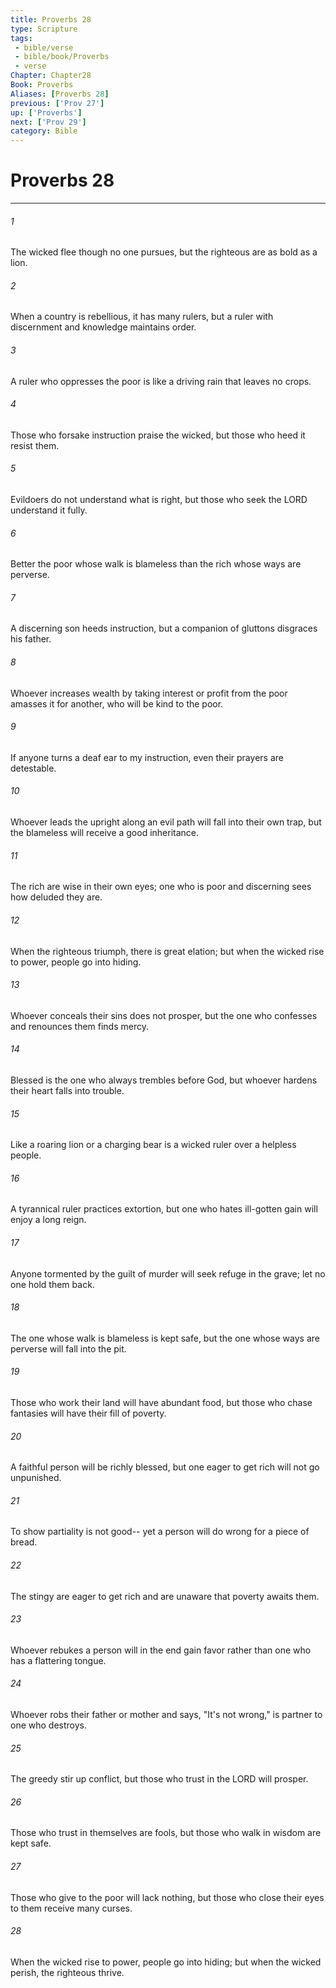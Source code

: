 ```yaml
---
title: Proverbs 28
type: Scripture
tags:
 - bible/verse
 - bible/book/Proverbs
 - verse
Chapter: Chapter28
Book: Proverbs
Aliases: [Proverbs 28]
previous: ['Prov 27']
up: ['Proverbs']
next: ['Prov 29']
category: Bible
---
```

# Proverbs 28

***


###### 1 
The wicked flee though no one pursues, but the righteous are as bold as a lion. 

###### 2 
When a country is rebellious, it has many rulers, but a ruler with discernment and knowledge maintains order. 

###### 3 
A ruler who oppresses the poor is like a driving rain that leaves no crops. 

###### 4 
Those who forsake instruction praise the wicked, but those who heed it resist them. 

###### 5 
Evildoers do not understand what is right, but those who seek the LORD understand it fully. 

###### 6 
Better the poor whose walk is blameless than the rich whose ways are perverse. 

###### 7 
A discerning son heeds instruction, but a companion of gluttons disgraces his father. 

###### 8 
Whoever increases wealth by taking interest or profit from the poor amasses it for another, who will be kind to the poor. 

###### 9 
If anyone turns a deaf ear to my instruction, even their prayers are detestable. 

###### 10 
Whoever leads the upright along an evil path will fall into their own trap, but the blameless will receive a good inheritance. 

###### 11 
The rich are wise in their own eyes; one who is poor and discerning sees how deluded they are. 

###### 12 
When the righteous triumph, there is great elation; but when the wicked rise to power, people go into hiding. 

###### 13 
Whoever conceals their sins does not prosper, but the one who confesses and renounces them finds mercy. 

###### 14 
Blessed is the one who always trembles before God, but whoever hardens their heart falls into trouble. 

###### 15 
Like a roaring lion or a charging bear is a wicked ruler over a helpless people. 

###### 16 
A tyrannical ruler practices extortion, but one who hates ill-gotten gain will enjoy a long reign. 

###### 17 
Anyone tormented by the guilt of murder will seek refuge in the grave; let no one hold them back. 

###### 18 
The one whose walk is blameless is kept safe, but the one whose ways are perverse will fall into the pit. 

###### 19 
Those who work their land will have abundant food, but those who chase fantasies will have their fill of poverty. 

###### 20 
A faithful person will be richly blessed, but one eager to get rich will not go unpunished. 

###### 21 
To show partiality is not good-- yet a person will do wrong for a piece of bread. 

###### 22 
The stingy are eager to get rich and are unaware that poverty awaits them. 

###### 23 
Whoever rebukes a person will in the end gain favor rather than one who has a flattering tongue. 

###### 24 
Whoever robs their father or mother and says, "It's not wrong," is partner to one who destroys. 

###### 25 
The greedy stir up conflict, but those who trust in the LORD will prosper. 

###### 26 
Those who trust in themselves are fools, but those who walk in wisdom are kept safe. 

###### 27 
Those who give to the poor will lack nothing, but those who close their eyes to them receive many curses. 

###### 28 
When the wicked rise to power, people go into hiding; but when the wicked perish, the righteous thrive. 
